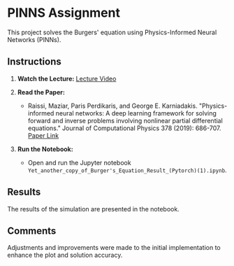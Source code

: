 # PINNS Assignment

This project solves the Burgers' equation using Physics-Informed Neural Networks (PINNs).

## Instructions

1. **Watch the Lecture:**
   [Lecture Video](https://www.youtube.com/watch?v=IDlv9ZZ6Qvc)
   
2. **Read the Paper:**
   - Raissi, Maziar, Paris Perdikaris, and George E. Karniadakis. "Physics-informed neural networks: A deep learning framework for solving forward and inverse problems involving nonlinear partial differential equations." Journal of Computational Physics 378 (2019): 686-707. [Paper Link](https://www.sciencedirect.com/science/article/pii/S0021999118307125)

3. **Run the Notebook:**
   - Open and run the Jupyter notebook `Yet_another_copy_of_Burger's_Equation_Result_(Pytorch)(1).ipynb`.

## Results

The results of the simulation are presented in the notebook.

## Comments

Adjustments and improvements were made to the initial implementation to enhance the plot and solution accuracy.
